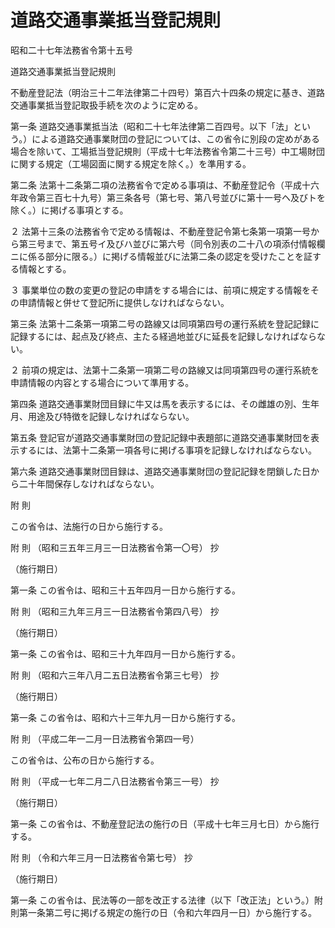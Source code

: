 # 道路交通事業抵当登記規則

昭和二十七年法務省令第十五号

道路交通事業抵当登記規則

不動産登記法（明治三十二年法律第二十四号）第百六十四条の規定に基き、道路交通事業抵当登記取扱手続を次のように定める。

第一条 道路交通事業抵当法（昭和二十七年法律第二百四号。以下「法」という。）による道路交通事業財団の登記については、この省令に別段の定めがある場合を除いて、工場抵当登記規則（平成十七年法務省令第二十三号）中工場財団に関する規定（工場図面に関する規定を除く。）を準用する。

第二条 法第十二条第二項の法務省令で定める事項は、不動産登記令（平成十六年政令第三百七十九号）第三条各号（第七号、第八号並びに第十一号ヘ及びトを除く。）に掲げる事項とする。

２ 法第十三条の法務省令で定める情報は、不動産登記令第七条第一項第一号から第三号まで、第五号イ及びハ並びに第六号（同令別表の二十八の項添付情報欄ニに係る部分に限る。）に掲げる情報並びに法第二条の認定を受けたことを証する情報とする。

３ 事業単位の数の変更の登記の申請をする場合には、前項に規定する情報をその申請情報と併せて登記所に提供しなければならない。

第三条 法第十二条第一項第二号の路線又は同項第四号の運行系統を登記記録に記録するには、起点及び終点、主たる経過地並びに延長を記録しなければならない。

２ 前項の規定は、法第十二条第一項第二号の路線又は同項第四号の運行系統を申請情報の内容とする場合について準用する。

第四条 道路交通事業財団目録に牛又は馬を表示するには、その雌雄の別、生年月、用途及び特徴を記録しなければならない。

第五条 登記官が道路交通事業財団の登記記録中表題部に道路交通事業財団を表示するには、法第十二条第一項各号に掲げる事項を記録しなければならない。

第六条 道路交通事業財団目録は、道路交通事業財団の登記記録を閉鎖した日から二十年間保存しなければならない。

附 則

この省令は、法施行の日から施行する。

附 則 （昭和三五年三月三一日法務省令第一〇号） 抄

（施行期日）

第一条 この省令は、昭和三十五年四月一日から施行する。

附 則 （昭和三九年三月三一日法務省令第四八号） 抄

（施行期日）

第一条 この省令は、昭和三十九年四月一日から施行する。

附 則 （昭和六三年八月二五日法務省令第三七号） 抄

（施行期日）

第一条 この省令は、昭和六十三年九月一日から施行する。

附 則 （平成二年一二月一日法務省令第四一号）

この省令は、公布の日から施行する。

附 則 （平成一七年二月二八日法務省令第三一号） 抄

（施行期日）

第一条 この省令は、不動産登記法の施行の日（平成十七年三月七日）から施行する。

附 則 （令和六年三月一日法務省令第七号） 抄

（施行期日）

第一条 この省令は、民法等の一部を改正する法律（以下「改正法」という。）附則第一条第二号に掲げる規定の施行の日（令和六年四月一日）から施行する。
